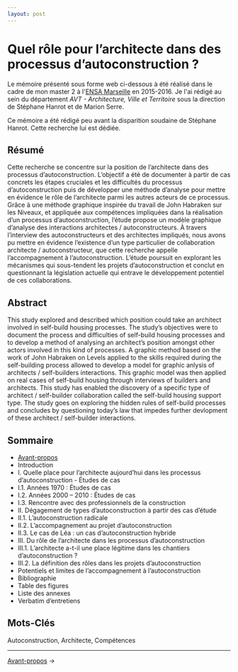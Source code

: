 ```yaml
---
layout: post
---
```


# Quel rôle pour l’architecte dans des processus d’autoconstruction ?

Le mémoire présenté sous forme web ci-dessous à été réalisé dans le cadre de mon master 2 à l'[ENSA Marseille](https://www.marseille.archi.fr/) en 2015-2016. Je l'ai rédigé au sein du département *AVT - Architecture, Ville et Territoire* sous la direction de Stéphane Hanrot et de Marion Serre. 

Ce mémoire a été rédigé peu avant la disparition soudaine de Stéphane Hanrot. Cette recherche lui est dédiée.

## Résumé
Cette recherche se concentre sur la position de l’architecte dans des processus d’autoconstruction. L’objectif a été de documenter à partir de cas concrets les étapes cruciales et les difficultés du processus d’autoconstruction puis de développer une méthode d’analyse pour mettre en évidence le rôle de l’architecte parmi les autres acteurs de ce processus. Grâce à une méthode graphique inspirée du travail de John Habraken sur les Niveaux, et appliquée aux compétences impliquées dans la réalisation d’un processus d’autoconstruction, l’étude propose un modèle graphique d’analyse des interactions architectes / autoconstructeurs. À travers l’interview des autoconstructeurs et des architectes impliqués, nous avons pu mettre en évidence l’existence d’un type particulier de collaboration architecte / autoconstructeur, que cette recherche appelle l’accompagnement à l’autoconstruction. L’étude poursuit en explorant les mécanismes qui sous-tendent les projets d’autoconstruction et conclut en questionnant la législation actuelle qui entrave le développement potentiel de ces collaborations.

## Abstract

This study explored and described which position could take an architect involved in self-build housing processes. The study’s objectives were to document the process and difficulties of self-build housing processes and to develop a method of analysing an architect’s position amongst other actors involved in this kind of processes. A graphic method based on the work of John Habraken on Levels applied to the skills required during the self-building process allowed to develop a model for graphic anlysis of architects / self-builders interactions. This graphic model was then applied on real cases of self-build housing through interviews of builders and architects. This study has enabled the discovery of a specific type of architect / self-builder collaboration called the self-build housing support type. The study goes on exploring the hidden rules of self-build processes and concludes by questioning today’s law that impedes further devlopment of these architect / self-builder interactions.

## Sommaire
- [Avant-propos](0.1-avant-propos)
- Introduction
- I. Quelle place pour l’architecte aujourd’hui dans les processus d’autoconstruction - Études de cas
- I.1. Années 1970 : Études de cas
- I.2. Années 2000 – 2010 : Études de cas
- I.3. Rencontre avec des professionnels de la construction
- II. Dégagement de types d’autoconstruction à partir des cas d’étude
- II.1. L’autoconstruction radicale
- II.2. L’accompagnement au projet d’autoconstruction
- II.3. Le cas de Léa : un cas d’autoconstruction hybride
- III. Du rôle de l’architecte dans les processus d’autoconstruction
- III.1. L’architecte a-t-il une place légitime dans les chantiers d’autoconstruction ?
- III.2. La définition des rôles dans les projets d’autoconstruction
- Potentiels et limites de l’accompagnement à l’autoconstruction
- Bibliographie
- Table des figures
- Liste des annexes
- Verbatim d’entretiens



## Mots-Clés
Autoconstruction, Architecte, Compétences


---

 [Avant-propos](0.1-avant-propos) ->